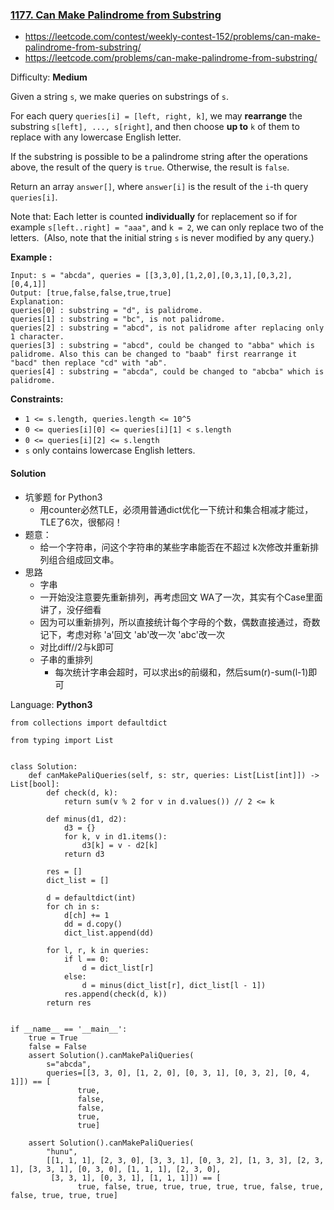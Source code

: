 ### [1177\. Can Make Palindrome from Substring](https://leetcode.com/problems/can-make-palindrome-from-substring/)
- https://leetcode.com/contest/weekly-contest-152/problems/can-make-palindrome-from-substring/
- https://leetcode.com/problems/can-make-palindrome-from-substring/

Difficulty: **Medium**


Given a string `s`, we make queries on substrings of `s`.

For each query `queries[i] = [left, right, k]`, we may **rearrange** the substring `s[left], ..., s[right]`, and then choose **up to** `k` of them to replace with any lowercase English letter. 

If the substring is possible to be a palindrome string after the operations above, the result of the query is `true`. Otherwise, the result is `false`.

Return an array `answer[]`, where `answer[i]` is the result of the `i`-th query `queries[i]`.

Note that: Each letter is counted **individually** for replacement so if for example `s[left..right] = "aaa"`, and `k = 2`, we can only replace two of the letters.  (Also, note that the initial string `s` is never modified by any query.)

**Example :**

```
Input: s = "abcda", queries = [[3,3,0],[1,2,0],[0,3,1],[0,3,2],[0,4,1]]
Output: [true,false,false,true,true]
Explanation:
queries[0] : substring = "d", is palidrome.
queries[1] : substring = "bc", is not palidrome.
queries[2] : substring = "abcd", is not palidrome after replacing only 1 character.
queries[3] : substring = "abcd", could be changed to "abba" which is palidrome. Also this can be changed to "baab" first rearrange it "bacd" then replace "cd" with "ab".
queries[4] : substring = "abcda", could be changed to "abcba" which is palidrome.
```

**Constraints:**

*   `1 <= s.length, queries.length <= 10^5`
*   `0 <= queries[i][0] <= queries[i][1] < s.length`
*   `0 <= queries[i][2] <= s.length`
*   `s` only contains lowercase English letters.


#### Solution
- 坑爹题 for Python3
    - 用counter必然TLE，必须用普通dict优化一下统计和集合相减才能过，TLE了6次，很郁闷！
- 题意：
    - 给一个字符串，问这个字符串的某些字串能否在不超过 k次修改并重新排列组合组成回文串。
- 思路
    - 字串
    - 一开始没注意要先重新排列，再考虑回文 WA了一次，其实有个Case里面讲了，没仔细看
    - 因为可以重新排列，所以直接统计每个字母的个数，偶数直接通过，奇数记下，考虑对称  'a'回文 'ab'改一次 'abc'改一次
    - 对比diff//2与k即可
    - 子串的重排列
        - 每次统计字串会超时，可以求出s的前缀和，然后sum(r)-sum(l-1)即可

Language: **Python3**

```python3
from collections import defaultdict
​
from typing import List
​
​
class Solution:
    def canMakePaliQueries(self, s: str, queries: List[List[int]]) -> List[bool]:
        def check(d, k):
            return sum(v % 2 for v in d.values()) // 2 <= k
​
        def minus(d1, d2):
            d3 = {}
            for k, v in d1.items():
                d3[k] = v - d2[k]
            return d3
​
        res = []
        dict_list = []
​
        d = defaultdict(int)
        for ch in s:
            d[ch] += 1
            dd = d.copy()
            dict_list.append(dd)
​
        for l, r, k in queries:
            if l == 0:
                d = dict_list[r]
            else:
                d = minus(dict_list[r], dict_list[l - 1])
            res.append(check(d, k))
        return res
​
​
if __name__ == '__main__':
    true = True
    false = False
    assert Solution().canMakePaliQueries(
        s="abcda",
        queries=[[3, 3, 0], [1, 2, 0], [0, 3, 1], [0, 3, 2], [0, 4, 1]]) == [
               true,
               false,
               false,
               true,
               true]
​
    assert Solution().canMakePaliQueries(
        "hunu",
        [[1, 1, 1], [2, 3, 0], [3, 3, 1], [0, 3, 2], [1, 3, 3], [2, 3, 1], [3, 3, 1], [0, 3, 0], [1, 1, 1], [2, 3, 0],
         [3, 3, 1], [0, 3, 1], [1, 1, 1]]) == [
               true, false, true, true, true, true, true, false, true, false, true, true, true]
​
```